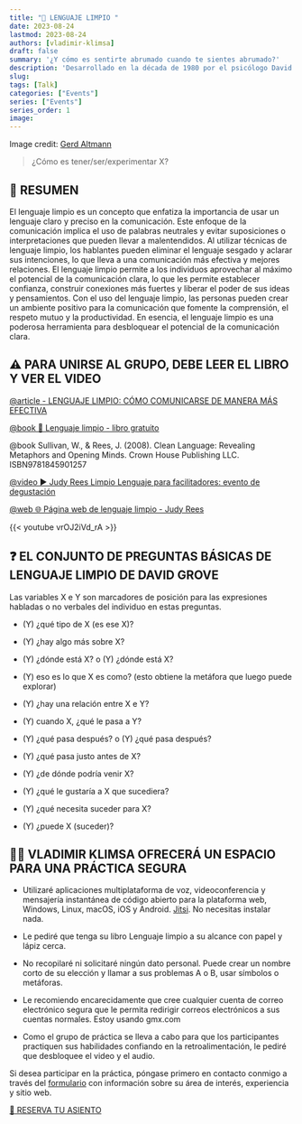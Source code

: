 ```yaml
---
title: "🙊 LENGUAJE LIMPIO "
date: 2023-08-24
lastmod: 2023-08-24
authors: [vladimir-klimsa]
draft: false
summary: '¿Y cómo es sentirte abrumado cuando te sientes abrumado?'
description: 'Desarrollado en la década de 1980 por el psicólogo David Grove, el lenguaje limpio se trata de hacer preguntas que no impongan los supuestos o la cosmovisión del que pregunta. El objetivo es explorar el modelo del mundo de la otra persona de una manera neutral que evite el sesgo. ¿Cómo es tener/ser/experimentar X?'
slug: 
tags: [Talk]
categories: ["Events"]
series: ["Events"]
series_order: 1
image:
---
```


Image credit: [Gerd Altmann](https://pixabay.com/es/photos/retroalimentaci%C3%B3n-informar-3653368/)

> ¿Cómo es tener/ser/experimentar X?

## 📄 RESUMEN

El lenguaje limpio es un concepto que enfatiza la importancia de usar un lenguaje claro y preciso en la comunicación. Este enfoque de la comunicación implica el uso de palabras neutrales y evitar suposiciones o interpretaciones que pueden llevar a malentendidos. Al utilizar técnicas de lenguaje limpio, los hablantes pueden eliminar el lenguaje sesgado y aclarar sus intenciones, lo que lleva a una comunicación más efectiva y mejores relaciones. El lenguaje limpio permite a los individuos aprovechar al máximo el potencial de la comunicación clara, lo que les permite establecer confianza, construir conexiones más fuertes y liberar el poder de sus ideas y pensamientos. Con el uso del lenguaje limpio, las personas pueden crear un ambiente positivo para la comunicación que fomente la comprensión, el respeto mutuo y la productividad. En esencia, el lenguaje limpio es una poderosa herramienta para desbloquear el potencial de la comunicación clara.

## ⚠️ PARA UNIRSE AL GRUPO, DEBE LEER EL LIBRO Y VER EL VIDEO

[@article - LENGUAJE LIMPIO: CÓMO COMUNICARSE DE MANERA MÁS EFECTIVA](/es/post/20230807-clean-language/)

[@book 📖 Lenguaje limpio - libro gratuito](https://reesmccann.com/clean-language/) 

@book Sullivan, W., & Rees, J. (2008). Clean Language: Revealing Metaphors and Opening Minds. Crown House Publishing LLC. ISBN9781845901257

[@video ▶️ Judy Rees Limpio Lenguaje para facilitadores: evento de degustación](https://www.youtube.com/watch?v=vrOJ2iVd_rA)

[@web 🌐 Página web de lenguaje limpio - Judy Rees](https://reesmccann.com/)

{{< youtube vrOJ2iVd_rA >}}

## ❓ EL CONJUNTO DE PREGUNTAS BÁSICAS DE LENGUAJE LIMPIO DE DAVID GROVE 

Las variables X e Y son marcadores de posición para las expresiones habladas o no verbales del individuo en estas preguntas.

- (Y) ¿qué tipo de X (es ese X)?

- (Y) ¿hay algo más sobre X?

- (Y) ¿dónde está X? o (Y) ¿dónde está X?

- (Y) eso es lo que X es como? (esto obtiene la metáfora que luego puede explorar)

- (Y) ¿hay una relación entre X e Y?

- (Y) cuando X, ¿qué le pasa a Y?

- (Y) ¿qué pasa después? o (Y) ¿qué pasa después?

- (Y) ¿qué pasa justo antes de X?

- (Y) ¿de dónde podría venir X?

- (Y) ¿qué le gustaría a X que sucediera?

- (Y) ¿qué necesita suceder para X? 

- (Y) ¿puede X (suceder)?

## 👨‍🦲 VLADIMIR KLIMSA OFRECERÁ UN ESPACIO PARA UNA PRÁCTICA SEGURA  

- Utilizaré aplicaciones multiplataforma de voz, videoconferencia y mensajería instantánea de código abierto para la plataforma web, Windows, Linux, macOS, iOS y Android. [Jitsi](https://en.wikipedia.org/wiki/Jitsi). No necesitas instalar nada.

- Le pediré que tenga su libro Lenguaje limpio a su alcance con papel y lápiz cerca.

- No recopilaré ni solicitaré ningún dato personal. Puede crear un nombre corto de su elección y llamar a sus problemas A o B, usar símbolos o metáforas.

- Le recomiendo encarecidamente que cree cualquier cuenta de correo electrónico segura que le permita redirigir correos electrónicos a sus cuentas normales. Estoy usando gmx.com

- Como el grupo de práctica se lleva a cabo para que los participantes practiquen sus habilidades confiando en la retroalimentación, le pediré que desbloquee el video y el audio.

Si desea participar en la práctica, póngase primero en contacto conmigo a través del [formulario](/es/#contacto) con información sobre su área de interés, experiencia y sitio web.

<a href="/es/#contacto" aria-label="RESERVA TU ASIENTO" class="btn btn-danger btn-block text-white">🎫 RESERVA TU ASIENTO</a>
